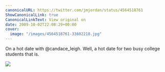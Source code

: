```yaml
---
canonicalURL: https://twitter.com/jmjordan/status/4564518761
ShowCanonicalLink: true
CanonicalLinkText: View original on
date: 2009-10-02T22:08:29+00:00
cover:
  image: "/images/4564518761-33602218.jpg"
---
```

On a hot date with @candace_leigh. Well, a hot date for two busy college students that is.

![](/images/4564518761-33602218.jpg)